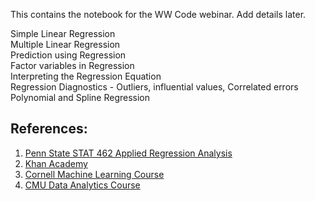This contains the notebook for the WW Code webinar.
Add details later.

Simple Linear Regression		
Multiple Linear Regression		
Prediction using Regression		
Factor variables in Regression		
Interpreting the Regression Equation		
Regression Diagnostics - Outliers, influential values, Correlated errors		
Polynomial and Spline Regression



## References:
1. [Penn State STAT 462 Applied Regression Analysis](https://online.stat.psu.edu/stat462/node/77/)
2. [Khan Academy](https://www.khanacademy.org/math/ap-statistics/bivariate-data-ap/assessing-fit-least-squares-regression/v/influential-points-regression)
3. [Cornell Machine Learning Course](https://www.cs.cornell.edu/courses/cs4780/2018fa/)
4. [CMU Data Analytics Course](https://www.stat.cmu.edu/~cshalizi/mreg/15/lectures/06/lecture-06.pdf)
